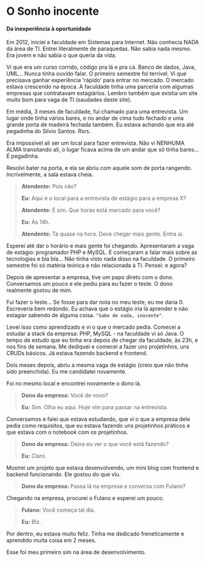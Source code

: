 # O Sonho inocente

#### Da inexperiência à oportunidade

Em 2012, iniciei a faculdade em Sistemas para Internet. Não conhecia NADA da área de TI. Entrei literalmente de paraquedas. Não sabia nada mesmo. Era jovem e não sabia o que queria da vida.


Vi que era um curso corrido, código pra lá e pra cá. Banco de dados, Java, UML… Nunca tinha ouvido falar. O primeiro semestre foi terrível. Vi que precisava ganhar experiência 'rápido' para entrar no mercado. O mercado estava crescendo na época. A faculdade tinha uma parceria com algumas empresas que contratavam estagiários. Lembro também que existia um site muito bom para vaga de TI (saudades deste site).

Em média, 3 meses de faculdade, fui chamado para uma entrevista. Um lugar onde tinha vários bares, e no andar de cima tudo fechado e uma grande porta de madeira fechada também. Eu estava achando que era até pegadinha do Silvio Santos. Rsrs.

Era impossível ali ser um local para fazer entrevista. Não vi NENHUMA ALMA transitando ali, o lugar ficava acima de um andar que só tinha bares... É pegadinha.

Resolvi bater na porta, e ela se abriu com aquele som de porta rangendo. Incrivelmente, a sala estava cheia.

> **Atendente:** Pois não?
>
> **Eu:** Aqui é o local para a entrevista de estágio para a empresa X?
>
> **Atendente:** É sim. Que horas está marcado para você?
>
> **Eu:** Às 14h.
>
> **Atendente:** Tá quase na hora. Deve chegar mais gente. Entra aí.


Esperei até dar o horário e mais gente foi chegando. Apresentaram a vaga de estágio: programador PHP e MySQL. E começaram a falar mais sobre as tecnologias e bla bla… Não tinha visto nada disso na faculdade. O primeiro semestre foi só matéria teórica e não relacionada à TI. Pensei: e agora?

Depois de apresentar a empresa, tive um papo direto com o dono. Conversamos um pouco e ele pediu para eu fazer o teste. O dono realmente gostou de mim.

Fui fazer o teste... Se fosse para dar nota no meu teste, eu me daria 0. Escreveria bem redondo. Eu achava que o estágio iria lá aprender e não estagiar sabendo de alguma coisa. `"Sabe de nada, inocente"`.

Levei isso como aprendizado e vi o que o mercado pedia. Comecei a estudar a stack da empresa: PHP, MySQL - na faculdade vi só Java. O tempo de estudo que eu tinha era depois de chegar da faculdade, às 23h, e nos fins de semana. Me dediquei e comecei a fazer uns projetinhos, uns CRUDs básicos. Já estava fazendo backend e frontend.

Dois meses depois, abriu a mesma vaga de estágio (creio que não tinha sido preenchida). Eu me candidatei novamente.

Foi no mesmo local e encontrei novamente o dono lá.

> **Dono da empresa:** Você de novo?
>
> **Eu:** Sim. Olha eu aqui. Hoje vim para passar na entrevista.


Conversamos e falei que estava estudando, que vi o que a empresa dele pedia como requisitos, que eu estava fazendo uns projetinhos práticos e que estava com o notebook com os projetinhos.

> **Dono da empresa:** Deixa eu ver o que você está fazendo?
>
> **Eu:** Claro.

Mostrei um projeto que estava desenvolvendo, um mini blog com frontend e backend funcionando. Ele gostou do que viu.


> **Dono da empresa:** Passa lá na empresa e conversa com Fulano?


Chegando na empresa, procurei o Fulano e esperei um pouco.


> **Fulano:** Você começa tal dia.
>
> **Eu:** Blz.

Por dentro, eu estava muito feliz. Tinha me dedicado freneticamente e aprendido muita coisa em 2 meses.

Esse foi meu primeiro sim na área de desenvolvimento.





